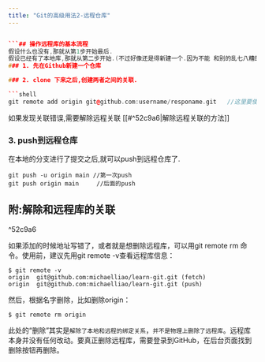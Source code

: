 ```yaml
---
title: "Git的高级用法2-远程仓库"
---
```


```C++

```## 操作远程库的基本流程
假设什么也没有,那就从第1步开始最后.
假设已经有了本地库,那就从第二步开始.(不过好像还是得新建一个.因为不能 和别的乱七八糟的库关联啊...)
### 1. 先在Github新建一个仓库

### 2. clone 下来之后,创建两者之间的关联.

```shell
git remote add origin git@github.com:username/responame.git   //这里要使用ssh地址,而不是https地址了.因为你使用了ssh连接.
```
如果发现关联错误,需要解除远程关联
[[#^52c9a6|解除远程关联的方法]]
### 3. push到远程仓库

在本地的分支进行了提交之后,就可以push到远程仓库了.

```shell
git push -u origin main //第一次push
git push origin main     //后面的push
```

## 附:解除和远程库的关联

^52c9a6




如果添加的时候地址写错了，或者就是想删除远程库，可以用git remote rm <name>命令。使用前，建议先用git remote -v查看远程库信息：

```shell
$ git remote -v
origin  git@github.com:michaelliao/learn-git.git (fetch)
origin  git@github.com:michaelliao/learn-git.git (push)
```
然后，根据名字删除，比如删除origin：

```shell
$ git remote rm origin
```
此处的“删除”其实是`解除了本地和远程的绑定关系`，`并不是物理上删除了远程库`。远程库本身并没有任何改动。要真正删除远程库，需要登录到GitHub，在后台页面找到删除按钮再删除。